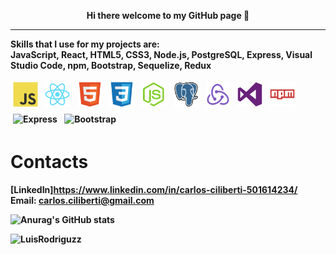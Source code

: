 
<p align="center">    <b>Hi there welcome to my GitHub page 👋 <b> </p> 




  
  ---
  **Skills that I use for my projects are:**<br>
    JavaScript, React, HTML5, CSS3, Node.js, PostgreSQL, Express, Visual Studio Code, npm, Bootstrap, Sequelize, Redux
    <p>
      <img src="https://raw.githubusercontent.com/devicons/devicon/c7d326b6009e60442abc35fa45706d6f30ee4c8e/icons/javascript/javascript-original.svg" alt="JavaScript" height="40" style="vertical-align:top; margin:4px">
      <img src="https://raw.githubusercontent.com/devicons/devicon/c7d326b6009e60442abc35fa45706d6f30ee4c8e/icons/react/react-original.svg" alt="React" height="40" style="vertical-align:top; margin:4px">
      <img src="https://raw.githubusercontent.com/devicons/devicon/c7d326b6009e60442abc35fa45706d6f30ee4c8e/icons/html5/html5-original.svg" alt="HTML" height="40" style="vertical-align:top; margin:4px">
      <img src="https://raw.githubusercontent.com/devicons/devicon/c7d326b6009e60442abc35fa45706d6f30ee4c8e/icons/css3/css3-original.svg" alt="CSS" height="40" style="vertical-   align:top; margin:4px">
      <img src="https://raw.githubusercontent.com/devicons/devicon/c7d326b6009e60442abc35fa45706d6f30ee4c8e/icons/nodejs/nodejs-original.svg" alt="NodeJS" height="40" style="vertical-align:top; margin:4px">
      <img src="https://raw.githubusercontent.com/devicons/devicon/c7d326b6009e60442abc35fa45706d6f30ee4c8e/icons/postgresql/postgresql-original.svg" alt="PostgreSQL" height="40" style="vertical-align:top; margin:4px">
      <img src="https://raw.githubusercontent.com/sachinverma53121/sachinverma53121/master/icons/redux.png" alt="Redux" height="40" style="vertical-align:top; margin:4px">
      <img src="https://raw.githubusercontent.com/devicons/devicon/c7d326b6009e60442abc35fa45706d6f30ee4c8e/icons/visualstudio/visualstudio-plain.svg" alt="VSCode" height="40" style="vertical-align:top; margin:4px">
      <img src="https://raw.githubusercontent.com/devicons/devicon/c7d326b6009e60442abc35fa45706d6f30ee4c8e/icons/npm/npm-original-wordmark.svg" alt="npm" height="40" style="vertical-align:top; margin:4px">
      <img src="https://www.vectorlogo.zone/logos/expressjs/expressjs-icon.svg" alt="Express" height="40" style="vertical-align:top; margin:4px">
      <img src="https://getbootstrap.com/docs/5.2/assets/brand/bootstrap-logo-shadow.png" alt="Bootstrap" height="40" style="vertical-align:top; margin:4px">
    </p>

# Contacts
[LinkedIn]https://www.linkedin.com/in/carlos-ciliberti-501614234/
Email: carlos.ciliberti@gmail.com






![Anurag's GitHub stats](https://github-readme-stats.vercel.app/api?username=calituz&show_icons=true&theme=gruvbox)
  
<p align="left"> <img src="https://komarev.com/ghpvc/?username=LuisRodiguzz&label=Profile%20views&color=0e75b6&style=flat" alt="LuisRodriguzz" /> </p>
